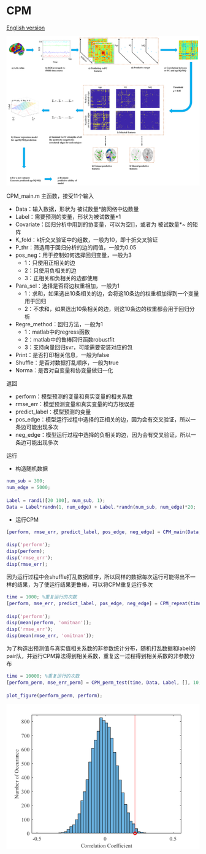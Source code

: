 # CPM

[English version](README.md)

![Connectome-based Predictive Modeling of Aging, Intelligence, and Memory](fig/Connectome-based_Predictive_Modeling_of_Aging_Intelligence_and_Memory.png)

CPM_main.m
主函数，接受11个输入
- Data：输入数据，形状为 被试数量*脑网络中边数量
- Label：需要预测的变量，形状为被试数量*1
- Covariate：回归分析中用到的协变量，可以为空[]，或者为 被试数量*~ 的矩阵
- K_fold：k折交叉验证中的组数，一般为10，即十折交叉验证
- P_thr：筛选用于回归分析的边的阈值，一般为0.05
- pos_neg：用于控制如何选择回归变量，一般为3
  - 1：只使用正相关的边
  - 2：只使用负相关的边
  - 3：正相关和负相关的边都使用
- Para_sel：选择是否将边权重相加，一般为1
  - 1：求和，如果选出10条相关的边，会将这10条边的权重相加得到一个变量用于回归
  - 2：不求和，如果选出10条相关的边，则这10条边的权重都会用于回归分析
- Regre_method：回归方法，一般为1
  - 1：matlab中的regress函数
  - 2：matlab中的鲁棒回归函数robustfit
  - 3：支持向量回归svr，可能需要安装对应的包
- Print：是否打印相关信息，一般为false
- Shuffle：是否对数据打乱顺序，一般为true
- Norma：是否对自变量和协变量做归一化

返回
- perform：模型预测的变量和真实变量的相关系数
- rmse_err：模型预测变量和真实变量的均方根误差
- predict_label：模型预测的变量
- pos_edge：模型运行过程中选择的正相关的边，因为会有交叉验证，所以一条边可能出现多次
- neg_edge：模型运行过程中选择的负相关的边，因为会有交叉验证，所以一条边可能出现多次

运行
- 构造随机数据
```matlab
num_sub = 300;
num_edge = 5000;

Label = randi([20 100], num_sub, 1);
Data = Label*randn(1, num_edge) + Label.*randn(num_sub, num_edge)*20;
```
- 运行CPM
```matlab
[perform, rmse_err, predict_label, pos_edge, neg_edge] = CPM_main(Data, Label, [], 10, 0.05, 3, 1, 1, false, true, true);

disp('perform');
disp(perform);
disp('rmse_err');
disp(rmse_err);
```

因为运行过程中会shuffle打乱数据顺序，所以同样的数据每次运行可能得出不一样的结果，为了使运行结果更鲁棒，可以将CPM重复运行多次
```matlab
time = 1000; %重复运行的次数
[perform, mse_err, predict_label, pos_edge, neg_edge] = CPM_repeat(time, Data, Label, [], 10, 0.05, 3, 1, 1, false, true, true);

disp('perform');
disp(mean(perform, 'omitnan'));
disp('rmse_err');
disp(mean(rmse_err, 'omitnan'));
```
为了构造出预测值与真实值相关系数的非参数统计分布，随机打乱数据和label的pair队，并运行CPM算法得到相关系数，重复这一过程得到相关系数的非参数分布
```matlab
time = 10000; %重复运行的次数
[perform_perm, mse_err_perm] = CPM_perm_test(time, Data, Label, [], 10, 0.05, 3, 1, 1, false, true, true);

plot_figure(perform_perm, perform);
```

![非参数检验结果](fig/cpm_results.png)